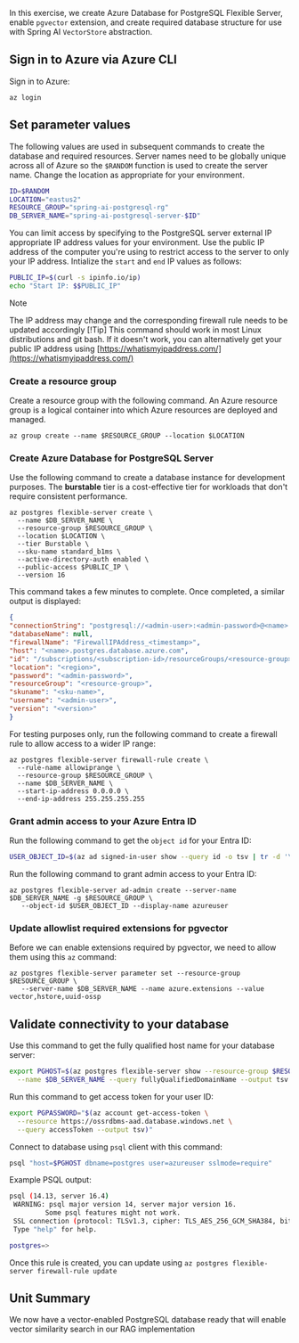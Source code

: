 In this exercise, we create Azure Database for PostgreSQL Flexible Server, enable `pgvector` extension, and create required database structure for use with Spring AI `VectorStore` abstraction.

## Sign in to Azure via Azure CLI

Sign in to Azure:

```azurecli
az login
```

## Set parameter values

The following values are used in subsequent commands to create the database and required resources. Server names need to be globally unique across all of Azure so the `$RANDOM` function is used to create the server name. Change the location as appropriate for your environment.

```bash
ID=$RANDOM
LOCATION="eastus2"
RESOURCE_GROUP="spring-ai-postgresql-rg"
DB_SERVER_NAME="spring-ai-postgresql-server-$ID"
```

You can limit access by specifying to the PostgreSQL server external IP appropriate IP address values for your environment. Use the public IP address of the computer you're using to restrict access to the server to only your IP address. Intialize the `start` and `end` IP values as follows:

```bash
PUBLIC_IP=$(curl -s ipinfo.io/ip)
echo "Start IP: $$PUBLIC_IP"
```

> [!Note]
> The IP address may change and the corresponding firewall rule needs to be updated accordingly
> [!Tip]
> This command should work in most Linux distributions and git bash. If it doesn't work, you can alternatively get your public IP address using [https://whatismyipaddress.com/](https://whatismyipaddress.com/)

### Create a resource group

Create a resource group with the following command. An Azure resource group is a logical container into which Azure resources are deployed and managed.

   ```azurecli
   az group create --name $RESOURCE_GROUP --location $LOCATION
   ```

### Create Azure Database for PostgreSQL Server

Use the following command to create a database instance for development purposes. The **burstable** tier is a cost-effective tier for workloads that don't require consistent performance.

   ```azurecli
   az postgres flexible-server create \
     --name $DB_SERVER_NAME \
     --resource-group $RESOURCE_GROUP \
     --location $LOCATION \
     --tier Burstable \
     --sku-name standard_b1ms \
     --active-directory-auth enabled \
     --public-access $PUBLIC_IP \
     --version 16
   ```

This command takes a few minutes to complete. Once completed, a similar output is displayed:

```json
{
"connectionString": "postgresql://<admin-user>:<admin-password>@<name>.postgres.database.azure.com/None?sslmode=require",
"databaseName": null,
"firewallName": "FirewallIPAddress_<timestamp>",
"host": "<name>.postgres.database.azure.com",
"id": "/subscriptions/<subscription-id>/resourceGroups/<resource-group>/providers/Microsoft.DBforPostgreSQL/flexibleServers/<name>",
"location": "<region>",
"password": "<admin-password>",
"resourceGroup": "<resource-group>",
"skuname": "<sku-name>",
"username": "<admin-user>",
"version": "<version>"
}
```

For testing purposes only, run the following command to create a firewall rule to allow access to a wider IP range:

   ```azurecli
   az postgres flexible-server firewall-rule create \
     --rule-name allowiprange \
     --resource-group $RESOURCE_GROUP \
     --name $DB_SERVER_NAME \
     --start-ip-address 0.0.0.0 \
     --end-ip-address 255.255.255.255
   ```

### Grant admin access to your Azure Entra ID

Run the following command to get the `object id` for your Entra ID:

```bash
USER_OBJECT_ID=$(az ad signed-in-user show --query id -o tsv | tr -d '\r')
```

Run the following command to grant admin access to your Entra ID:

```azurecli
az postgres flexible-server ad-admin create --server-name $DB_SERVER_NAME -g $RESOURCE_GROUP \
   --object-id $USER_OBJECT_ID --display-name azureuser
```

### Update allowlist required extensions for pgvector

Before we can enable extensions required by pgvector, we need to allow them using this `az` command:

```azurecli
az postgres flexible-server parameter set --resource-group $RESOURCE_GROUP \
   --server-name $DB_SERVER_NAME --name azure.extensions --value vector,hstore,uuid-ossp
```

## Validate connectivity to your database

Use this command to get the fully qualified host name for your database server:

```bash
export PGHOST=$(az postgres flexible-server show --resource-group $RESOURCE_GROUP \
  --name $DB_SERVER_NAME --query fullyQualifiedDomainName --output tsv | tr -d '\r')
```

Run this command to get access token for your user ID:

```bash
export PGPASSWORD="$(az account get-access-token \
  --resource https://ossrdbms-aad.database.windows.net \
  --query accessToken --output tsv)" 
```

Connect to database using `psql` client with this command:

```bash
psql "host=$PGHOST dbname=postgres user=azureuser sslmode=require"
```

Example PSQL output:

```bash
psql (14.13, server 16.4)
 WARNING: psql major version 14, server major version 16.
         Some psql features might not work.
 SSL connection (protocol: TLSv1.3, cipher: TLS_AES_256_GCM_SHA384, bits: 256, compression: off)
 Type "help" for help.

postgres=>
```

Once this rule is created, you can update using `az postgres flexible-server firewall-rule update`

## Unit Summary

We now have a vector-enabled PostgreSQL database ready that will enable vector similarity search in our RAG implementation
